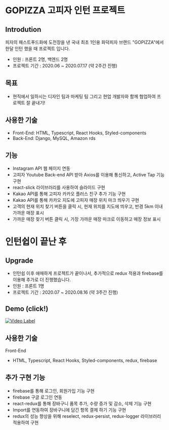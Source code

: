 # GOPIZZA 고피자 인턴 프로젝트

## Introdution

피자의 패스트푸드화에 도전장을 낸 국내 최초 1인용 화덕피자 브랜드 "GOPIZZA"에서 한달 인턴 했을 때 프로젝트 입니다.

- 인원 : 프론트 2명, 백엔드 2명
- 프로젝트 기간 : 2020.06 ~ 2020.07.17 (약 2주간 진행)

## 목표

- 현직에서 일하시는 디자인 팀과 마케팅 팀 그리고 현업 개발자와 함께 협업하여 프로젝트 잘 끝내기!

## 사용한 기술

- Front-End: HTML, Typescript, React Hooks, Styled-components
- Back-End: Django, MySQL, Amazon rds

## 기능

- Instagram API 웹 페이지 연동
- 고피자 Youtube Back-end API 받아 Axios를 이용해 통신하고, Active Tap 기능 구현
- react-slick 라이브러리를 사용하여 슬라이드 구현
- Kakao API를 통해 고피자 카카오 플러스 친구 추가 기능 구현
- Kakao API를 통해 카카오 지도에 고피자 매장 위치 마크 띄우기 구현
- 고객의 현재 위치 찾기 버튼을 클릭 시, 현재 위치를 지도에 띄우고, 반경 5km 이내 가까운 매장 표시
- 가까운 매장 찾기 버튼 클릭 시, 가장 가까운 매장 마크로 이동하고 매장 정보 표시
  <br/>

# 인턴쉽이 끝난 후

## Upgrade

- 인턴쉽 이후 애매하게 프로젝트가 끝이나서, 추가적으로 redux 적용과 firebase를 이용해 추가로 더 진행했습니다.
- 인원 : 프론트 1명
- 프로젝트 기간 : 2020.07 ~ 2020.08.16 (약 3주간 진행)

## Demo (click!)

[![Video Label](https://dcamp.kr/api/sites/default/files/_1539233623.png)](https://youtu.be/ehIKADIH6eE)

## 사용한 기술

Front-End

- HTML, Typescript, React Hooks, Styled-components, redux, firebase

## 추가 구현 기능

- firebase를 통해 로그인, 회원가입 기능 구현
- firebase 구글 로그인 연동
- react-redux를 통해 장바구니 품목 추가, 수량 증가 및 감소, 삭제 기능 구현
- Import를 연동하여 장바구니에 담긴 항목 결제 하기 기능 구현
- redux의 성능 향상을 위해 reselect, redux-persist, redux-logger 라이브러리 적용하여 구현
